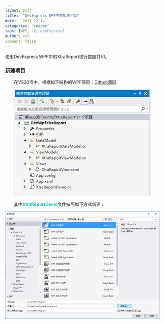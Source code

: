 ```yaml
---
layout: post
title:  "DevExpress WPF中的报表打印"
date:   2017-12-14
categories: "readme"
tags: [WPF, C#, DevExpress]
author: xxl
comment: false
---
```

使用DevExpress WPF中的XtraReport进行数据打印。

### 新建项目
<p style="text-indent: 2em">在VS2015中，根据如下结构的WPF项目：<a href="https://github.com/xxlllq/Dev_Wpf_XtraReport" target="_blank">Github源码</a></p>
<div style="text-align:center"><img height="auto" src="/assets/images/post/2017/2017-12-14-dev_wpf_xtrareport/devwpfxtrareport.png"/></div>
<p style="text-indent: 2em">其中<span style="color:#16c2c2;font-weight:bold;">XtraReportDemo</span>文件按照如下方式新建：</p>
<div style="text-align:center"><img height="auto" src="/assets/images/post/2017/2017-12-14-dev_wpf_xtrareport/new_project.png"/></div>
